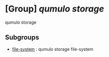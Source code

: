 # [Group] _qumulo storage_

qumulo storage

## Subgroups

- [file-system](/Commands/qumulo/storage/file-system/readme.md)
: qumulo storage file-system
